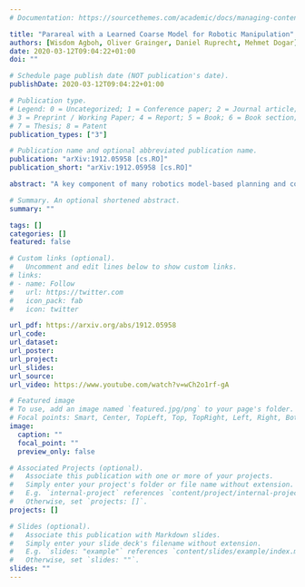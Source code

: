 ```yaml
---
# Documentation: https://sourcethemes.com/academic/docs/managing-content/

title: "Parareal with a Learned Coarse Model for Robotic Manipulation"
authors: [Wisdom Agboh, Oliver Grainger, Daniel Ruprecht, Mehmet Dogar]
date: 2020-03-12T09:04:22+01:00
doi: ""

# Schedule page publish date (NOT publication's date).
publishDate: 2020-03-12T09:04:22+01:00

# Publication type.
# Legend: 0 = Uncategorized; 1 = Conference paper; 2 = Journal article;
# 3 = Preprint / Working Paper; 4 = Report; 5 = Book; 6 = Book section;
# 7 = Thesis; 8 = Patent
publication_types: ["3"]

# Publication name and optional abbreviated publication name.
publication: "arXiv:1912.05958 [cs.RO]"
publication_short: "arXiv:1912.05958 [cs.RO]"

abstract: "A key component of many robotics model-based planning and control algorithms is physics predictions, that is, forecasting a sequence of states given an initial state and a sequence of controls. This process is slow and a major computational bottleneck for robotics planning algorithms. Parallel-in-time integration methods can help to leverage parallel computing to accelerate physics predictions and thus planning. The Parareal algorithm iterates between a coarse serial integrator and a fine parallel integrator. A key challenge is to devise a coarse level model that is computationally cheap but accurate enough for Parareal to converge quickly. Here, we investigate the use of a deep neural network physics model as a coarse model for Parareal in the context of robotic manipulation. In simulated experiments using the physics engine Mujoco as fine propagator we show that the learned coarse model leads to faster Parareal convergence than a coarse physics-based model. We further show that the learned coarse model allows to apply Parareal to scenarios with multiple objects, where the physics-based coarse model is not applicable. Finally, We conduct experiments on a real robot and show that Parareal predictions are close to real-world physics predictions for robotic pushing of multiple objects."

# Summary. An optional shortened abstract.
summary: ""

tags: []
categories: []
featured: false

# Custom links (optional).
#   Uncomment and edit lines below to show custom links.
# links:
# - name: Follow
#   url: https://twitter.com
#   icon_pack: fab
#   icon: twitter

url_pdf: https://arxiv.org/abs/1912.05958
url_code:
url_dataset:
url_poster:
url_project:
url_slides:
url_source:
url_video: https://www.youtube.com/watch?v=wCh2o1rf-gA

# Featured image
# To use, add an image named `featured.jpg/png` to your page's folder. 
# Focal points: Smart, Center, TopLeft, Top, TopRight, Left, Right, BottomLeft, Bottom, BottomRight.
image:
  caption: ""
  focal_point: ""
  preview_only: false

# Associated Projects (optional).
#   Associate this publication with one or more of your projects.
#   Simply enter your project's folder or file name without extension.
#   E.g. `internal-project` references `content/project/internal-project/index.md`.
#   Otherwise, set `projects: []`.
projects: []

# Slides (optional).
#   Associate this publication with Markdown slides.
#   Simply enter your slide deck's filename without extension.
#   E.g. `slides: "example"` references `content/slides/example/index.md`.
#   Otherwise, set `slides: ""`.
slides: ""
---
```

